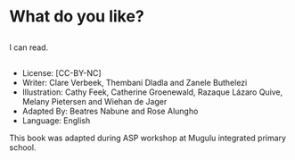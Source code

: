 # What do you like?

##

##

##

##

##

##

##

##
I can read.

##
* License: [CC-BY-NC]
* Writer: Clare Verbeek, Thembani Dladla and Zanele Buthelezi
* Illustration: Cathy Feek, Catherine Groenewald, Razaque Lázaro Quive, Melany Pietersen and Wiehan de Jager
* Adapted By: Beatres Nabune and Rose Alungho
* Language: English

This book was adapted during ASP
workshop at Mugulu integrated
primary school.
